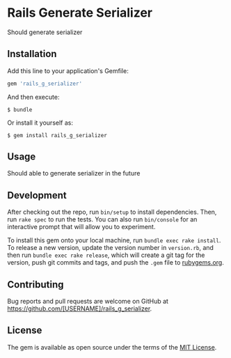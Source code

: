# Rails Generate Serializer

Should generate serializer

## Installation

Add this line to your application's Gemfile:

```ruby
gem 'rails_g_serializer'
```

And then execute:

    $ bundle

Or install it yourself as:

    $ gem install rails_g_serializer

## Usage

Should able to generate serializer in the future

## Development

After checking out the repo, run `bin/setup` to install dependencies. Then, run `rake spec` to run the tests. You can also run `bin/console` for an interactive prompt that will allow you to experiment.

To install this gem onto your local machine, run `bundle exec rake install`. To release a new version, update the version number in `version.rb`, and then run `bundle exec rake release`, which will create a git tag for the version, push git commits and tags, and push the `.gem` file to [rubygems.org](https://rubygems.org).

## Contributing

Bug reports and pull requests are welcome on GitHub at https://github.com/[USERNAME]/rails_g_serializer.


## License

The gem is available as open source under the terms of the [MIT License](http://opensource.org/licenses/MIT).

